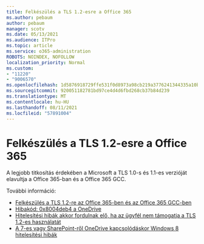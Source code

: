 ```yaml
---
title: Felkészülés a TLS 1.2-esre a Office 365
ms.author: pebaum
author: pebaum
manager: scotv
ms.date: 05/13/2021
ms.audience: ITPro
ms.topic: article
ms.service: o365-administration
ROBOTS: NOINDEX, NOFOLLOW
localization_priority: Normal
ms.custom:
- "11220"
- "9006570"
ms.openlocfilehash: 1d5876918729ffe531f0d8973a98cb219a3776241344335a10b4cde4d0775a99
ms.sourcegitcommit: 920051182781bd97ce4d4d6fbd268cb37b84d239
ms.translationtype: MT
ms.contentlocale: hu-HU
ms.lasthandoff: 08/11/2021
ms.locfileid: "57891004"
---
```

# <a name="preparing-for-tls-12-in-office-365"></a>Felkészülés a TLS 1.2-esre a Office 365

A legjobb titkosítás érdekében a Microsoft a TLS 1.0-s és 1.1-es verzióját elavultja a Office 365-ban és a Office 365 GCC. 

További információ:

- [Felkészülés a TLS 1.2-re az Office 365-ben és az Office 365 GCC-ben](https://docs.microsoft.com/microsoft-365/compliance/prepare-tls-1.2-in-office-365)
- [Hibakód: 0x8004deb4 a OneDrive](https://support.microsoft.com/office/error-code-0x8004deb4-when-signing-in-to-onedrive-e8a8d97c-a87e-4dda-a67e-bae4fef05dcb)
- [Hitelesítési hibák akkor fordulnak elő, ha az ügyfél nem támogatja a TLS 1.2-es használatát](https://docs.microsoft.com/sharepoint/troubleshoot/administration/authentication-errors-tls12-support)
- [A 7-es vagy SharePoint-ről OneDrive kapcsolódáskor Windows 8 hitelesítési hibák](https://docs.microsoft.com/sharepoint/troubleshoot/administration/authentication-errors-windows7)